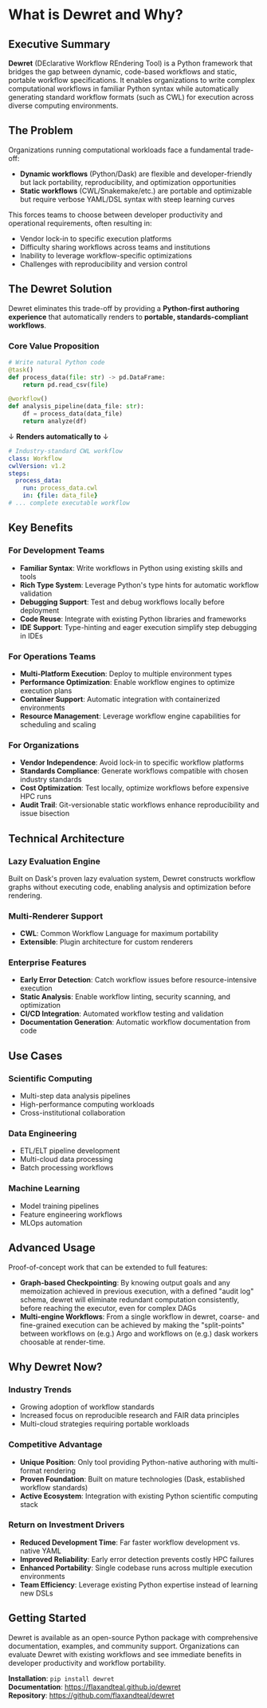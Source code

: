 # What is Dewret and Why?

## Executive Summary

**Dewret** (DEclarative Workflow REndering Tool) is a Python framework that bridges the gap between dynamic, code-based workflows and static, portable workflow specifications. It enables organizations to write complex computational workflows in familiar Python syntax while automatically generating standard workflow formats (such as CWL) for execution across diverse computing environments.

## The Problem

Organizations running computational workloads face a fundamental trade-off:

- **Dynamic workflows** (Python/Dask) are flexible and developer-friendly but lack portability, reproducibility, and optimization opportunities
- **Static workflows** (CWL/Snakemake/etc.) are portable and optimizable but require verbose YAML/DSL syntax with steep learning curves

This forces teams to choose between developer productivity and operational requirements, often resulting in:

- Vendor lock-in to specific execution platforms
- Difficulty sharing workflows across teams and institutions
- Inability to leverage workflow-specific optimizations
- Challenges with reproducibility and version control

## The Dewret Solution

Dewret eliminates this trade-off by providing a **Python-first authoring experience** that automatically renders to **portable, standards-compliant workflows**.

### Core Value Proposition

```python
# Write natural Python code
@task()
def process_data(file: str) -> pd.DataFrame:
    return pd.read_csv(file)

@workflow()
def analysis_pipeline(data_file: str):
    df = process_data(data_file)
    return analyze(df)
```

↓ **Renders automatically to** ↓

```yaml
# Industry-standard CWL workflow
class: Workflow
cwlVersion: v1.2
steps:
  process_data:
    run: process_data.cwl
    in: {file: data_file}
# ... complete executable workflow
```

## Key Benefits

### **For Development Teams**

- **Familiar Syntax**: Write workflows in Python using existing skills and tools
- **Rich Type System**: Leverage Python's type hints for automatic workflow validation
- **Debugging Support**: Test and debug workflows locally before deployment
- **Code Reuse**: Integrate with existing Python libraries and frameworks
- **IDE Support**: Type-hinting and eager execution simplify step debugging in IDEs

### **For Operations Teams**

- **Multi-Platform Execution**: Deploy to multiple environment types
- **Performance Optimization**: Enable workflow engines to optimize execution plans
- **Container Support**: Automatic integration with containerized environments
- **Resource Management**: Leverage workflow engine capabilities for scheduling and scaling

### **For Organizations**

- **Vendor Independence**: Avoid lock-in to specific workflow platforms
- **Standards Compliance**: Generate workflows compatible with chosen industry standards
- **Cost Optimization**: Test locally, optimize workflows before expensive HPC runs
- **Audit Trail**: Git-versionable static workflows enhance reproducibility and issue bisection

## Technical Architecture

### **Lazy Evaluation Engine**
Built on Dask's proven lazy evaluation system, Dewret constructs workflow graphs without executing code, enabling analysis and optimization before rendering.

### **Multi-Renderer Support**
- **CWL**: Common Workflow Language for maximum portability
- **Extensible**: Plugin architecture for custom renderers

### **Enterprise Features**
- **Early Error Detection**: Catch workflow issues before resource-intensive execution
- **Static Analysis**: Enable workflow linting, security scanning, and optimization
- **CI/CD Integration**: Automated workflow testing and validation
- **Documentation Generation**: Automatic workflow documentation from code

## Use Cases

### **Scientific Computing**
- Multi-step data analysis pipelines
- High-performance computing workloads
- Cross-institutional collaboration

### **Data Engineering**
- ETL/ELT pipeline development
- Multi-cloud data processing
- Batch processing workflows

### **Machine Learning**
- Model training pipelines
- Feature engineering workflows
- MLOps automation

## Advanced Usage

Proof-of-concept work that can be extended to full features:

- **Graph-based Checkpointing**: By knowing output goals and any memoization achieved in previous execution,
  with a defined "audit log" schema, dewret will eliminate redundant computation consistently,
  before reaching the executor, even for complex DAGs
- **Multi-engine Workflows**: From a single workflow in dewret, coarse- and fine-grained execution can be
  achieved by making the "split-points" between workflows on (e.g.) Argo and workflows on (e.g.) dask workers
  choosable at render-time.

## Why Dewret Now?

### **Industry Trends**
- Growing adoption of workflow standards
- Increased focus on reproducible research and FAIR data principles
- Multi-cloud strategies requiring portable workloads

### **Competitive Advantage**
- **Unique Position**: Only tool providing Python-native authoring with multi-format rendering
- **Proven Foundation**: Built on mature technologies (Dask, established workflow standards)
- **Active Ecosystem**: Integration with existing Python scientific computing stack

### **Return on Investment Drivers**
- **Reduced Development Time**: Far faster workflow development vs. native YAML
- **Improved Reliability**: Early error detection prevents costly HPC failures
- **Enhanced Portability**: Single codebase runs across multiple execution environments
- **Team Efficiency**: Leverage existing Python expertise instead of learning new DSLs

## Getting Started

Dewret is available as an open-source Python package with comprehensive documentation, examples, and community support. Organizations can evaluate Dewret with existing workflows and see immediate benefits in developer productivity and workflow portability.

**Installation**: `pip install dewret`  
**Documentation**: https://flaxandteal.github.io/dewret  
**Repository**: https://github.com/flaxandteal/dewret
